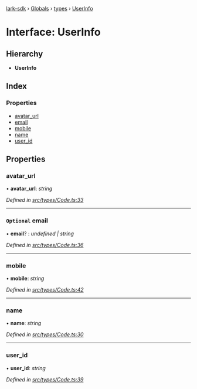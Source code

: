 [lark-sdk](../README.md) › [Globals](../globals.md) › [types](../modules/types.md) › [UserInfo](types.userinfo.md)

# Interface: UserInfo

## Hierarchy

* **UserInfo**

## Index

### Properties

* [avatar_url](types.userinfo.md#avatar_url)
* [email](types.userinfo.md#optional-email)
* [mobile](types.userinfo.md#mobile)
* [name](types.userinfo.md#name)
* [user_id](types.userinfo.md#user_id)

## Properties

###  avatar_url

• **avatar_url**: *string*

*Defined in [src/types/Code.ts:33](https://github.com/TbhT/lark-sdk/blob/5ecb791/src/types/Code.ts#L33)*

___

### `Optional` email

• **email**? : *undefined | string*

*Defined in [src/types/Code.ts:36](https://github.com/TbhT/lark-sdk/blob/5ecb791/src/types/Code.ts#L36)*

___

###  mobile

• **mobile**: *string*

*Defined in [src/types/Code.ts:42](https://github.com/TbhT/lark-sdk/blob/5ecb791/src/types/Code.ts#L42)*

___

###  name

• **name**: *string*

*Defined in [src/types/Code.ts:30](https://github.com/TbhT/lark-sdk/blob/5ecb791/src/types/Code.ts#L30)*

___

###  user_id

• **user_id**: *string*

*Defined in [src/types/Code.ts:39](https://github.com/TbhT/lark-sdk/blob/5ecb791/src/types/Code.ts#L39)*
